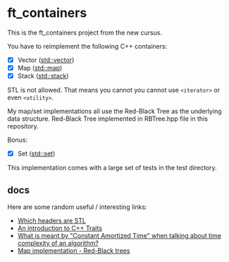 # ft_containers

This is the ft_containers project from the new cursus.

You have to reimplement the following C++ containers:
- [x] Vector ([std::vector])
- [x] Map ([std::map])
- [x] Stack ([std::stack])

STL is not allowed. That means you cannot you cannot use `<iterator>` or even `<utility>`.

My map/set implementations all use the Red-Black Tree as the underlying data structure.
Red-Black Tree implemented in RBTree.hpp file in this repository.

Bonus:
- [x] Set ([std::set])

This implementation comes with a large set of tests in the test directory.

[std::vector]: http://www.cplusplus.com/reference/vector/vector
[std::map]: http://www.cplusplus.com/reference/map/map
[std::stack]: http://www.cplusplus.com/reference/stack/stack
[std::set]: http://www.cplusplus.com/reference/set/set

## docs

Here are some random useful / interesting links:
- [Which headers are STL](http://cs.stmarys.ca/~porter/csc/ref/stl/headers.html)
- [An introduction to C++ Traits](https://accu.org/index.php/journals/442)
- [What is meant by "Constant Amortized Time" when talking about time complexity of an algorithm?](https://stackoverflow.com/questions/200384/constant-amortized-time)
- [Map implementation - Red-Black trees](http://pages.cs.wisc.edu/~paton/readings/Red-Black-Trees/)
